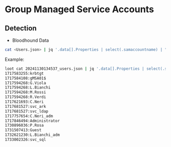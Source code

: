 # Group Managed Service Accounts


## Detection
 * Bloodhound Data
 ```bash
 cat <Users.json> | jq '.data[].Properties | select(.samaccountname) | "\(.pwdlastset):\(.samaccountname)"' -r|sort -n
 ```
 Example:
 ```bash
 loot cat 20241130134537_users.json | jq '.data[].Properties | select(.samaccountname) | "\(.pwdlastset):\(.samaccountname)"' -r|sort -n
 1717583255:krbtgt
 1717584108:gMSA01$
 1717594268:G.Viola
 1717594268:L.Bianchi
 1717594268:M.Rossi
 1717594268:R.Verdi
 1717621693:C.Neri
 1717681527:svc_ark
 1717681527:svc_ldap
 1717757654:C.Neri_adm
 1717846494:Administrator
 1730896036:P.Rosa
 1731507413:Guest
 1732621230:L.Bianchi_adm
 1733002326:svc_sql
 ```


